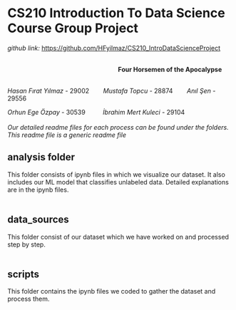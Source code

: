 # CS210 Introduction To Data Science Course Group Project
*github link:* https://github.com/HFyilmaz/CS210_IntroDataScienceProject
<br><br>

&nbsp;&nbsp;&nbsp;&nbsp;&nbsp;&nbsp;&nbsp;&nbsp;&nbsp;&nbsp;&nbsp;&nbsp;&nbsp;&nbsp;&nbsp;&nbsp;&nbsp;&nbsp;&nbsp;&nbsp;&nbsp;&nbsp;&nbsp;&nbsp;&nbsp;&nbsp;&nbsp;&nbsp;&nbsp;&nbsp;&nbsp;&nbsp;&nbsp;&nbsp;&nbsp;&nbsp;&nbsp;&nbsp;&nbsp;&nbsp;&nbsp;&nbsp;&nbsp;&nbsp;&nbsp;&nbsp;&nbsp;&nbsp;&nbsp;&nbsp;&nbsp;&nbsp;&nbsp;&nbsp;&nbsp;&nbsp;&nbsp;&nbsp;&nbsp;&nbsp;&nbsp;&nbsp;  **Four Horsemen of the Apocalypse** 
<br><br>

*Hasan Fırat Yılmaz* - 29002 &nbsp;&nbsp;&nbsp;&nbsp;&nbsp;&nbsp; *Mustafa Topcu* - 28874 &nbsp;&nbsp;&nbsp;&nbsp;&nbsp;&nbsp; *Anıl Şen* - 29556

*Orhun Ege Özpay* - 30539 &nbsp;&nbsp;&nbsp;&nbsp;&nbsp;&nbsp;&nbsp;&nbsp; *İbrahim Mert Kuleci* - 29104
<br><br>
*Our detailed readme files for each process can be found under the folders. This readme file is a generic readme file*

## analysis folder

This folder consists of ipynb files in which we visualize our dataset. It also includes our ML model that classifies unlabeled data. Detailed explanations are in the ipynb files.
<br><br>

## data_sources

This folder consist of our dataset which we have worked on and processed step by step.
<br><br>

## scripts

This folder contains the ipynb files we coded to gather the dataset and process them.


